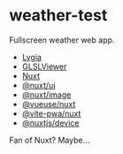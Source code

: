 # weather-test

Fullscreen weather web app.

* [Lygia](https://github.com/patriciogonzalezvivo/lygia)
* [GLSLViewer](https://github.com/patriciogonzalezvivo/glslViewer)
* [Nuxt](https://nuxt.com/)
* [@nuxt/ui](https://ui.nuxt.com/)
* [@nuxt/image](https://image.nuxt.com/)
* [@vueuse/nuxt](https://vueuse.org/)
* [@vite-pwa/nuxt](https://github.com/vite-pwa/nuxt)
* [@nuxtjs/device](https://github.com/nuxt-modules/device)

Fan of Nuxt? Maybe...